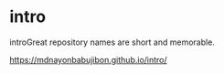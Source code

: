 # intro
introGreat repository names are short and memorable. 

https://mdnayonbabujibon.github.io/intro/
